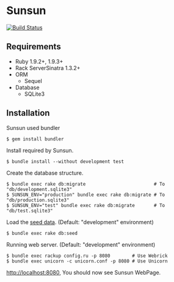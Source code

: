 # Sunsun

[![Build Status](https://secure.travis-ci.org/gongo/sunsun.png?branch=master)](http://travis-ci.org/gongo/sunsun)


## Requirements

- Ruby 1.9.2+, 1.9.3+
- Rack ServerSinatra 1.3.2+
- ORM
    - Sequel
- Database
    - SQLite3

## Installation

Sunsun used bundler

    $ gem install bundler

Install required by Sunsun.

    $ bundle install --without development test

Create the database structure.

    $ bundle exec rake db:migrate                         # To "db/development.sqlite3"
    $ SUNSUN_ENV="production" bundle exec rake db:migrate # To "db/production.sqlite3"
    $ SUNSUN_ENV="test" bundle exec rake db:migrate       # To "db/test.sqlite3"

Load the [seed data](https://github.com/gongo/sunsun/wiki/Demo-Data). (Default: "development" environment)

    $ bundle exec rake db:seed

Running web server. (Default: "development" environment)

    $ bundle exec rackup config.ru -p 8080        # Use Webrick
    $ bundle exec unicorn -c unicorn.conf -p 8080 # Use Unicorn

[http://localhost:8080](http://localhost:8080), You should now see Sunsun WebPage.


